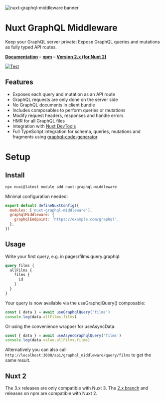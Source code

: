 ![nuxt-graphql-middleware banner](docs/banner.png?raw=true 'Nuxt GraphQL Middleware - Expose queries and mutations as fully typed API routes.')

# Nuxt GraphQL Middleware

Keep your GraphQL server private: Expose GraphQL queries and mutations as fully
typed API routes.

**[Documentation](https://nuxt-graphql-middleware.dulnan.net)** –
**[npm](https://www.npmjs.com/package/nuxt-graphql-middleware)** –
**[Version 2.x (for Nuxt 2)](https://github.com/dulnan/nuxt-graphql-middleware/tree/2.x)**

[![Test](https://github.com/dulnan/nuxt-graphql-middleware/actions/workflows/node.js.yml/badge.svg?branch=main)](https://github.com/dulnan/nuxt-graphql-middleware/actions/workflows/node.js.yml)

## Features

- Exposes each query and mutation as an API route
- GraphQL requests are only done on the server side
- No GraphQL documents in client bundle
- Includes composables to perform queries or mutations
- Modify request headers, responses and handle errors
- HMR for all GraphQL files
- Integration with [Nuxt DevTools](https://devtools.nuxtjs.org)
- Full TypeScript integration for schema, queries, mutations and fragments using
  [graphql-code-generator](https://github.com/dotansimha/graphql-code-generator)

# Setup

## Install

```bash
npx nuxi@latest module add nuxt-graphql-middleware
```

Minimal configuration needed:

```javascript
export default defineNuxtConfig({
  modules: ['nuxt-graphql-middleware'],
  graphqlMiddleware: {
    graphqlEndpoint: 'https://example.com/graphql',
  },
})
```

## Usage

Write your first query, e.g. in pages/films.query.graphql:

```graphql
query films {
  allFilms {
    films {
      id
    }
  }
}
```

Your query is now available via the useGraphqlQuery() composable:

```typescript
const { data } = await useGraphqlQuery('films')
console.log(data.allFilms.films)
```

Or using the convenience wrapper for useAsyncData:

```typescript
const { data } = await useAsyncGraphqlQuery('films')
console.log(data.value.allFilms.films)
```

Alternatively you can also call
`http://localhost:3000/api/graphql_middleware/query/films` to get the same
result.

## Nuxt 2

The 3.x releases are only compatible with Nuxt 3. The
[2.x branch](https://github.com/dulnan/nuxt-graphql-middleware/tree/2.x) and
releases on npm are compatible with Nuxt 2.
